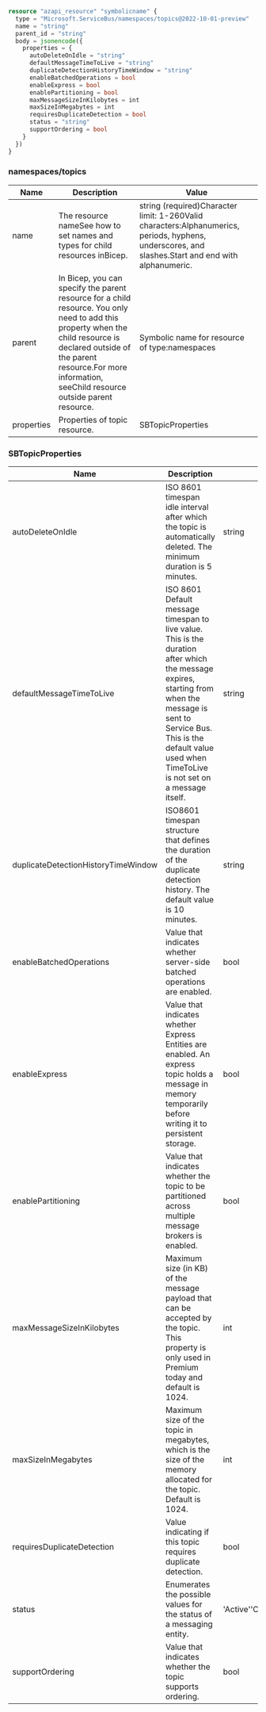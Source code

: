 ```terraform
resource "azapi_resource" "symbolicname" {
  type = "Microsoft.ServiceBus/namespaces/topics@2022-10-01-preview"
  name = "string"
  parent_id = "string"
  body = jsonencode({
    properties = {
      autoDeleteOnIdle = "string"
      defaultMessageTimeToLive = "string"
      duplicateDetectionHistoryTimeWindow = "string"
      enableBatchedOperations = bool
      enableExpress = bool
      enablePartitioning = bool
      maxMessageSizeInKilobytes = int
      maxSizeInMegabytes = int
      requiresDuplicateDetection = bool
      status = "string"
      supportOrdering = bool
    }
  })
}

```

### namespaces/topics

| Name | Description | Value |
|-|-|-|
| name | The resource nameSee how to set names and types for child resources inBicep. | string (required)Character limit: 1-260Valid characters:Alphanumerics, periods, hyphens, underscores, and slashes.Start and end with alphanumeric. |
| parent | In Bicep, you can specify the parent resource for a child resource. You only need to add this property when the child resource is declared outside of the parent resource.For more information, seeChild resource outside parent resource. | Symbolic name for resource of type:namespaces |
| properties | Properties of topic resource. | SBTopicProperties |


### SBTopicProperties

| Name | Description | Value |
|-|-|-|
| autoDeleteOnIdle | ISO 8601 timespan idle interval after which the topic is automatically deleted. The minimum duration is 5 minutes. | string |
| defaultMessageTimeToLive | ISO 8601 Default message timespan to live value. This is the duration after which the message expires, starting from when the message is sent to Service Bus. This is the default value used when TimeToLive is not set on a message itself. | string |
| duplicateDetectionHistoryTimeWindow | ISO8601 timespan structure that defines the duration of the duplicate detection history. The default value is 10 minutes. | string |
| enableBatchedOperations | Value that indicates whether server-side batched operations are enabled. | bool |
| enableExpress | Value that indicates whether Express Entities are enabled. An express topic holds a message in memory temporarily before writing it to persistent storage. | bool |
| enablePartitioning | Value that indicates whether the topic to be partitioned across multiple message brokers is enabled. | bool |
| maxMessageSizeInKilobytes | Maximum size (in KB) of the message payload that can be accepted by the topic. This property is only used in Premium today and default is 1024. | int |
| maxSizeInMegabytes | Maximum size of the topic in megabytes, which is the size of the memory allocated for the topic. Default is 1024. | int |
| requiresDuplicateDetection | Value indicating if this topic requires duplicate detection. | bool |
| status | Enumerates the possible values for the status of a messaging entity. | 'Active''Creating''Deleting''Disabled''ReceiveDisabled''Renaming''Restoring''SendDisabled''Unknown' |
| supportOrdering | Value that indicates whether the topic supports ordering. | bool |


